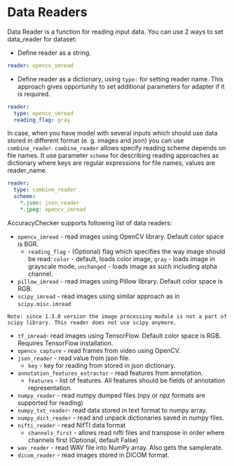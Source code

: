 # Data Readers

Data Reader is a function for reading input data.
You can use 2 ways to set data_reader for dataset:
* Define reader as a string.

```yml
reader: opencv_imread
```

* Define reader as a dictionary, using `type:` for setting reader name. This approach gives opportunity to set additional parameters for adapter if it is required.

```yml
reader:
  type: opencv_imread
  reading_flag: gray
```

In case, when you have model with several inputs which should use data stored in different format (e. g. images and json) you can use `combine_reader`.
`combine_reader` allows specify reading scheme depends on file names. It use parameter `scheme` for describing reading approaches as dictionary where keys are regular expressions for file names, values are reader_name.

```yml
reader:
  type: combine_reader
  scheme:
    *.json: json_reader
    *.jpeg: opencv_imread
```

AccuracyChecker supports following list of data readers:
* `opencv_imread` - read images using OpenCV library. Default color space is BGR. 
   * `reading_flag` - (Optional) flag which specifies the way image should be read: `color` - default, loads color image, `gray` - loads image in grayscale mode, `unchanged` - loads image as such including alpha channel.
* `pillow_imread` - read images using Pillow library. Default color space is RGB.
* `scipy_imread` - read images using similar approach as in `scipy.misc.imread` 
```
Note: since 1.3.0 version the image processing module is not a part of scipy library. This reader does not use scipy anymore.
```
* `tf_imread`- read images using TensorFlow. Default color space is RGB. Requires TensorFlow installation.
* `opencv_capture` - read frames from video using OpenCV.
* `json_reader` - read value from json file.
  * `key` - key for reading from stored in json dictionary.
* `annotation_features_extractor` - read features from annotation.
  * `features` - list of features. All features should be fields of annotation representation.
* `numpy_reader` - read numpy dumped files (npy or npz formats are supported for reading)
* `numpy_txt_reader`- read data stored in text format to numpy array.
* `numpy_dict_reader` - read and unpack dictionaries saved in numpy files.
* `nifti_reader` - read NifTI data format
  * `channels_first` - allows read nifti files and transpose in order where channels first (Optional, default False)
* `wav_reader` - read WAV file into NumPy array. Also gets the samplerate.
* `dicom_reader` - read images stored in DICOM format.
